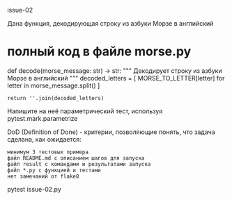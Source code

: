 issue-02

Дана функция, декодирующая строку из азбуки Морзе в английский

# полный код в файле morse.py
def decode(morse_message: str) -> str:
    """
    Декодирует строку из азбуки Морзе в английский
    """
    decoded_letters = [
        MORSE_TO_LETTER[letter] for letter in morse_message.split()
    ]

    return ''.join(decoded_letters)

Напишите на неё параметрический тест, используя pytest.mark.parametrize

DoD (Definition of Done) - критерии, позволяющие понять, что задача сделана, как ожидается:

    минимум 3 тестовых примера
    файл README.md с описанием шагов для запуска
    файл result с командами и результатами запуска
    файл *.py с функцией и тестами
    нет замечаний от flake8


pytest issue-02.py